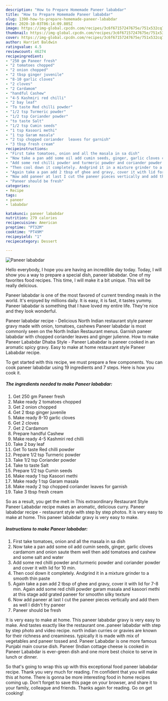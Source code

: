```yaml
---
description: "How to Prepare Homemade Paneer lababdar"
title: "How to Prepare Homemade Paneer lababdar"
slug: 1390-how-to-prepare-homemade-paneer-lababdar
date: 2020-10-03T06:14:09.805Z
image: https://img-global.cpcdn.com/recipes/3c6f67157247675e/751x532cq70/paneer-lababdar-recipe-main-photo.jpg
thumbnail: https://img-global.cpcdn.com/recipes/3c6f67157247675e/751x532cq70/paneer-lababdar-recipe-main-photo.jpg
cover: https://img-global.cpcdn.com/recipes/3c6f67157247675e/751x532cq70/paneer-lababdar-recipe-main-photo.jpg
author: Harriet Baldwin
ratingvalue: 4.5
reviewcount: 46274
recipeingredient:
- "250 gm Paneer fresh"
- "2 tomatoes chopped"
- "2 onion chopped"
- "2 tbsp ginger juvenile"
- "8-10 garlic cloves"
- "2 cloves"
- "2 Cardamom"
- "handful Cashew"
- "4-5 Kashmiri red chilli"
- "2 bay leaf"
- "To taste Red chilli powder"
- "1/2 tsp Turmeric powder"
- "1/2 tsp Coriander powder"
- "to taste Salt"
- "1/2 tsp Cumin seeds"
- "1 tsp Kasoori methi"
- "1 tsp Garam masala"
- "2 tsp chopped coriander  leaves for garnish"
- "3 tbsp fresh cream"
recipeinstructions:
- "First take tomatoes, onion and all the masala in sa dish"
- "Now take a pan add some oil add cumin seeds, ginger, garlic cloves cardamom and onion saute them well then add tomatoes and cashew and some salt and water"
- "Add some red chilli powder and turmeric powder and coriander powder and cover it with lid for 10 min."
- "Then cool down it completely. Andgrind it in a mixture grinder to a smooth thin paste"
- "Again take a pan add 2 tbsp of ghee and gravy, cover it with lid for 7-8 min. Again add some red chilli powder garam masala and kasoori methi at this stage add grated paneer for smoothn silky texture"
- "Now add paneer at last I cut the paneer pieces vertically and add them as well I didn&#39;t fry paneer"
- "Paneer should be fresh"
categories:
- Recipe
tags:
- paneer
- lababdar

katakunci: paneer lababdar 
nutrition: 279 calories
recipecuisine: American
preptime: "PT32M"
cooktime: "PT49M"
recipeyield: "1"
recipecategory: Dessert

---
```



![Paneer lababdar](https://img-global.cpcdn.com/recipes/3c6f67157247675e/751x532cq70/paneer-lababdar-recipe-main-photo.jpg)

Hello everybody, I hope you are having an incredible day today. Today, I will show you a way to prepare a special dish, paneer lababdar. One of my favorites food recipes. This time, I will make it a bit unique. This will be really delicious.

Paneer lababdar is one of the most favored of current trending meals in the world. It's enjoyed by millions daily. It is easy, it is fast, it tastes yummy. Paneer lababdar is something that I have loved my entire life. They're nice and they look wonderful.

Paneer lababdar recipe - Delicious North Indian restaurant style paneer gravy made with onion, tomatoes, cashews Paneer lababdar is most commonly seen on the North Indian Restaurant menus. Garnish paneer lababdar with chopped coriander leaves and ginger julienne. How to make Paneer Lababdar Dhaba Style - Paneer Lababdar is paneer cooked in an aromatic spicy gravy. Easy to make at home restaurant style Paneer Lababdar recipe.


To get started with this recipe, we must prepare a few components. You can cook paneer lababdar using 19 ingredients and 7 steps. Here is how you cook it.

<!--inarticleads1-->

##### The ingredients needed to make Paneer lababdar:

1. Get 250 gm Paneer fresh
1. Make ready 2 tomatoes chopped
1. Get 2 onion chopped
1. Get 2 tbsp ginger juvenile
1. Make ready 8-10 garlic cloves
1. Get 2 cloves
1. Get 2 Cardamom
1. Prepare handful Cashew
1. Make ready 4-5 Kashmiri red chilli
1. Take 2 bay leaf
1. Get To taste Red chilli powder
1. Prepare 1/2 tsp Turmeric powder
1. Take 1/2 tsp Coriander powder
1. Take to taste Salt
1. Prepare 1/2 tsp Cumin seeds
1. Make ready 1 tsp Kasoori methi
1. Make ready 1 tsp Garam masala
1. Make ready 2 tsp chopped coriander  leaves for garnish
1. Take 3 tbsp fresh cream


So as a result, you get the melt in This extraordinary Restaurant Style Paneer Lababdar recipe makes an aromatic, delicious curry. Paneer lababdar recipe - restaurant style with step by step photos. It is very easy to make at home. This paneer lababdar gravy is very easy to make. 

<!--inarticleads2-->

##### Instructions to make Paneer lababdar:

1. First take tomatoes, onion and all the masala in sa dish
1. Now take a pan add some oil add cumin seeds, ginger, garlic cloves cardamom and onion saute them well then add tomatoes and cashew and some salt and water
1. Add some red chilli powder and turmeric powder and coriander powder and cover it with lid for 10 min.
1. Then cool down it completely. Andgrind it in a mixture grinder to a smooth thin paste
1. Again take a pan add 2 tbsp of ghee and gravy, cover it with lid for 7-8 min. Again add some red chilli powder garam masala and kasoori methi at this stage add grated paneer for smoothn silky texture
1. Now add paneer at last I cut the paneer pieces vertically and add them as well I didn&#39;t fry paneer
1. Paneer should be fresh


It is very easy to make at home. This paneer lababdar gravy is very easy to make. And tastes exactly like the restaurant one..paneer lababdar with step by step photo and video recipe. north indian curries or gravies are known for their richness and creaminess. typically it is made with mix of vegetables and paneer tossed and. Paneer Lababdar is one more famous Punjabi main course dish. Paneer (Indian cottage cheese is cooked in Paneer Lababdar is ever-green dish and one more best choice to serve in lunch or dinner. 

So that's going to wrap this up with this exceptional food paneer lababdar recipe. Thank you very much for reading. I'm confident that you will make this at home. There is gonna be more interesting food in home recipes coming up. Don't forget to save this page on your browser, and share it to your family, colleague and friends. Thanks again for reading. Go on get cooking!
